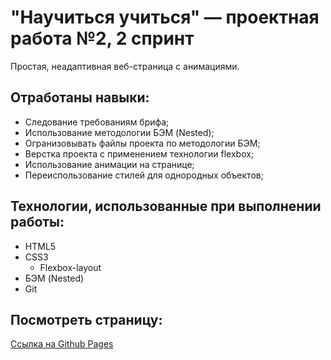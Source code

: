 # "Научиться учиться" — проектная работа №2, 2 спринт

Простая, неадаптивная веб-страница с анимациями.

## Отработаны навыки:
* Следование требованиям брифа;
* Использование методологии БЭМ (Nested);
* Огранизовывать файлы проекта по методологии БЭМ;
* Верстка проекта с применением технологии flexbox;
* Использование анимации на странице;
* Переиспользование стилей для однородных объектов;

## Технологии, использованные при выполнении работы:
* HTML5
* CSS3
  * Flexbox-layout
* БЭМ (Nested)
* Git

## Посмотреть страницу:
[Ссылка на Github Pages](https://github.com/mrkbid/how-to-learn)
